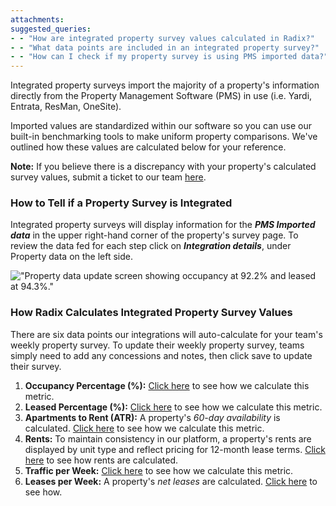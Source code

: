 ```yaml
---
attachments: 
suggested_queries:
- - "How are integrated property survey values calculated in Radix?"
- - "What data points are included in an integrated property survey?"
- - "How can I check if my property survey is using PMS imported data?"
---
```

Integrated property surveys import the majority of a property's information directly from the Property Management Software (PMS) in use (i.e. Yardi, Entrata, ResMan, OneSite).

Imported values are standardized within our software so you can use our built-in benchmarking tools to make uniform property comparisons. We've outlined how these values are calculated below for your reference.

**Note:** If you believe there is a discrepancy with your property's calculated survey values, submit a ticket to our team [here](https://help.radix.com/hc/en-us/requests/new).

### How to Tell if a Property Survey is Integrated

Integrated property surveys will display information for the ***PMS Imported data*** in the upper right-hand corner of the property's survey page. To review the data fed for each step click on ***Integration details***, under Property data on the left side.

!["Property data update screen showing occupancy at 92.2% and leased at 94.3%."](attachments/32945383359373.png)

### How Radix Calculates Integrated Property Survey Values

There are six data points our integrations will auto-calculate for your team's weekly property survey. To update their weekly property survey, teams simply need to add any concessions and notes, then click save to update their survey.

1. **Occupancy Percentage (%):** [Click here](https://help.radix.com/hc/en-us/articles/19747721543565) to see how we calculate this metric.
2. **Leased Percentage (%):** [Click here](https://help.radix.com/hc/en-us/articles/19989650203149) to see how we calculate this metric.
3. **Apartments to Rent (ATR):** A property's *60-day availability* is calculated. [Click here](https://help.radix.com/hc/en-us/articles/20039849870349) to see how we calculate this metric.
4. **Rents:** To maintain consistency in our platform, a property's rents are displayed by unit type and reflect pricing for 12-month lease terms. [Click here](https://help.radix.com/hc/en-us/articles/20044063920397) to see how rents are calculated.
5. **Traffic per Week:** [Click here](https://help.radix.com/hc/en-us/articles/19998806997133) to see how we calculate this metric.
6. **Leases per Week:** A property's *net leases* are calculated. [Click here](https://help.radix.com/hc/en-us/articles/20042408340493) to see how.